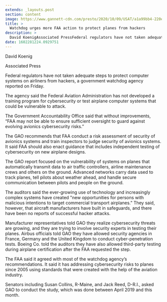 ```yaml
--- 
extends: _layouts.post 
section: content 
image: https://www.gannett-cdn.com/presto/2020/10/09/USAT/a1a99bb4-220e-43c2-851a-b85ce5e9e085-AP20283656199411.jpg?crop=5183,2915,x0,y368&width=3200&height=1800&format=pjpg&auto=webp 
title: > 
  Watchdog urges more FAA action to protect planes from hackers 
description: > 
  David KoenigAssociated PressFederal regulators have not taken adequate steps to protect computer systems on airliners from hackers, a government watchdog agency reported on Friday.It said FAA should also enact guidance that includes independent testing of cybersecurity on new airplane designs.Manufacturer representatives told GAO they realize cybersecurity threats are growing, and they are trying to involve security experts in testing their planes.Airbus officials told GAO they have allowed security agencies in France, Germany and the United Kingdom to conduct cyber-penetration tests.Boeing Co. told the auditors they have also allowed third-party testing during airplane certification after the FAA requested the step. 
date: 1602281224.0929751 
--- 
```

David Koenig

Associated Press

Federal regulators have not taken adequate steps to protect computer systems on airliners from hackers, a government watchdog agency reported on Friday.

The agency said the Federal Aviation Administration has not developed a training program for cybersecurity or test airplane computer systems that could be vulnerable to attack.

The Government Accountability Office said that without improvements, “FAA may not be able to ensure sufficient oversight to guard against evolving avionics cybersecurity risks.”

The GAO recommends that FAA conduct a risk assessment of security of avionics systems and train inspectors to judge security of avionics systems. It said FAA should also enact guidance that includes independent testing of cybersecurity on new airplane designs.

The GAO report focused on the vulnerability of systems on planes that automatically transmit data to air traffic controllers, airline maintenance crews and others on the ground. Advanced networks carry data used to track planes, tell pilots about weather ahead, and handle secure communication between pilots and people on the ground.

The auditors said the ever-growing use of technology and increasingly complex systems have created "new opportunities for persons with malicious intentions to target commercial transport airplanes.” They said, however, that aircraft manufacturers have built in safeguards, and there have been no reports of successful hacker attacks.

Manufacturer representatives told GAO they realize cybersecurity threats are growing, and they are trying to involve security experts in testing their planes. Airbus officials told GAO they have allowed security agencies in France, Germany and the United Kingdom to conduct cyber-penetration tests. Boeing Co. told the auditors they have also allowed third-party testing during airplane certification after the FAA requested the step.

The FAA said it agreed with most of the watchdog agency’s recommendations. It said it has addressing cybersecurity risks to planes since 2005 using standards that were created with the help of the aviation industry.

Senators including Susan Collins, R-Maine, and Jack Reed, D-R.I., asked GAO to conduct the study, which was done between April 2019 and this month.